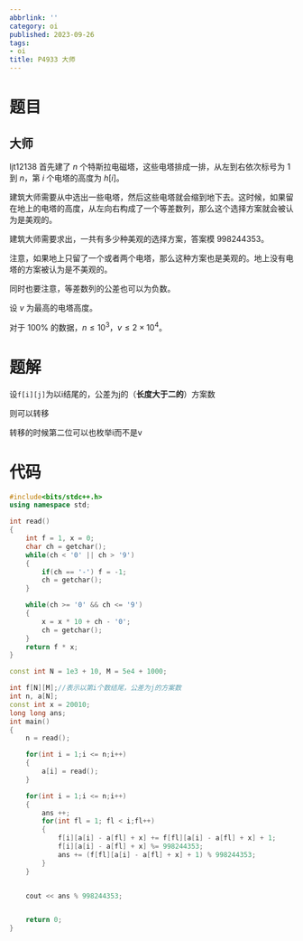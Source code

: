 ```yaml
---
abbrlink: ''
category: oi
published: 2023-09-26
tags:
- oi
title: P4933 大师
---
```

# 题目

## 大师

ljt12138 首先建了 $n$ 个特斯拉电磁塔，这些电塔排成一排，从左到右依次标号为 $1$ 到 $n$，第 $i$ 个电塔的高度为 $h[i]$。

建筑大师需要从中选出一些电塔，然后这些电塔就会缩到地下去。这时候，如果留在地上的电塔的高度，从左向右构成了一个等差数列，那么这个选择方案就会被认为是美观的。

建筑大师需要求出，一共有多少种美观的选择方案，答案模 $998244353$。

注意，如果地上只留了一个或者两个电塔，那么这种方案也是美观的。地上没有电塔的方案被认为是不美观的。

同时也要注意，等差数列的公差也可以为负数。

设 $v$ 为最高的电塔高度。

对于 $100\%$ 的数据，$n \le 10^3$，$v \leq2 \times 10^4$。

# 题解

设`f[i][j]`为以i结尾的，公差为j的（**长度大于二的**）方案数

则可以转移

转移的时候第二位可以也枚举i而不是v

# 代码

```cpp
#include<bits/stdc++.h>
using namespace std;

int read()
{
	int f = 1, x = 0;
	char ch = getchar();
	while(ch < '0' || ch > '9')
	{
		if(ch == '-') f = -1;
		ch = getchar();
	}

	while(ch >= '0' && ch <= '9')
	{
		x = x * 10 + ch - '0';
		ch = getchar();
	}
	return f * x;
}

const int N = 1e3 + 10, M = 5e4 + 1000;

int f[N][M];//表示以第i个数结尾，公差为j的方案数 
int n, a[N];
const int x = 20010;
long long ans;
int main()
{
	n = read();

	for(int i = 1;i <= n;i++)
	{
		a[i] = read();
	}

	for(int i = 1;i <= n;i++)
	{
		ans ++;
		for(int fl = 1; fl < i;fl++)
		{
			f[i][a[i] - a[fl] + x] += f[fl][a[i] - a[fl] + x] + 1;
			f[i][a[i] - a[fl] + x] %= 998244353;
			ans += (f[fl][a[i] - a[fl] + x] + 1) % 998244353;
		}
	}


	cout << ans % 998244353;


	return 0;
}
```
